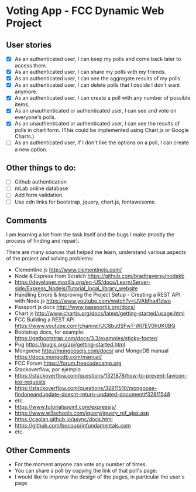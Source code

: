 # Voting App - FCC Dynamic Web Project

## User stories

- [x] As an authenticated user, I can keep my polls and come back later to access them.
- [x] As an authenticated user, I can share my polls with my friends.
- [x] As an authenticated user, I can see the aggregate results of my polls.
- [x] As an authenticated user, I can delete polls that I decide I don't want anymore.
- [x] As an authenticated user, I can create a poll with any number of possible items.
- [x] As an unauthenticated or authenticated user, I can see and vote on everyone's polls.
- [x] As an unauthenticated or authenticated user, I can see the results of polls in chart form. (This could be implemented using Chart.js or Google Charts.)
- [ ] As an authenticated user, if I don't like the options on a poll, I can create a new option.

## Other things to do:

- [ ] Github authentication
- [ ] mLab online database
- [ ] Add form validation.
- [ ] Use cdn links for bootstrap, jquery, chart.js, fontawesome.

## Comments

I am learning a lot from the task itself and the bugs I make (mostly the process of finding and repair).

There are many sources that helped me learn, understand various aspects of the project and solving problems:

* Clementine.js http://www.clementinejs.com/
* Node & Express from Scratch https://github.com/bradtraversy/nodekb
* https://developer.mozilla.org/en-US/docs/Learn/Server-side/Express_Nodejs/Tutorial_local_library_website
* Handling Errors & Improving the Project Setup - Creating a REST API with Node.js https://www.youtube.com/watch?v=UVAMha41dwo
* Passport.js docs http://www.passportjs.org/docs/
* Chart.js http://www.chartjs.org/docs/latest/getting-started/usage.html
* FCC Building a REST API https://www.youtube.com/channel/UC8butISFwT-Wl7EV0hUK0BQ
* Bootstrap docs, for example: https://getbootstrap.com/docs/3.3/examples/sticky-footer/
* Pug https://pugjs.org/api/getting-started.html
* Mongoose http://mongoosejs.com/docs/ and MongoDB manual https://docs.mongodb.com/manual/
* FCC Forum https://forum.freecodecamp.org
* Stackoverflow, por ejemplo
 * https://stackoverflow.com/questions/1321878/how-to-prevent-favicon-ico-requests
 * https://stackoverflow.com/questions/32811510/mongoose-findoneandupdate-doesnt-return-updated-document#32811548
 * etc.
* https://www.tutorialspoint.com/expressjs/
* https://www.w3schools.com/jquery/jquery_ref_ajax.asp
* https://caolan.github.io/async/docs.html
* https://github.com/bocoup/jqfundamentals.com
* etc.

## Other Comments

* For the moment anyone can vote any number of times.
* You can share a poll by copying the link of that poll's page.
* I would like to improve the design of the pages, in particular the user's page.
